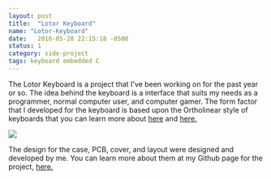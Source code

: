 ```yaml
---
layout: post
title:  "Lotor Keyboard"
name: "Lotor-Keyboard"
date:   2016-05-28 22:15:18 -0500
status: 1
category: side-project
tags: keyboard embedded C
---
```

 
 The Lotor Keyboard is a project that I've been working on for the past year or so. The idea behind the keyboard is a interface that suits my needs as a programmer, normal computer user, and computer gamer. The form factor that I developed for the keyboard is based upon the Ortholinear style of keyboards that you can learn more about [here](http://www.ortholinearkeyboards.com) and [here.](http://www.reddit.com/r/olkb)


<img src="{{site.baseurl}}/images/projects/Lotor-Keyboard.png" />

 The design for the case, PCB, cover, and layout were designed and developed by me. You can learn more about them at my Github page for the project, [here.](http://www.github.com/abborg/keyboard)
